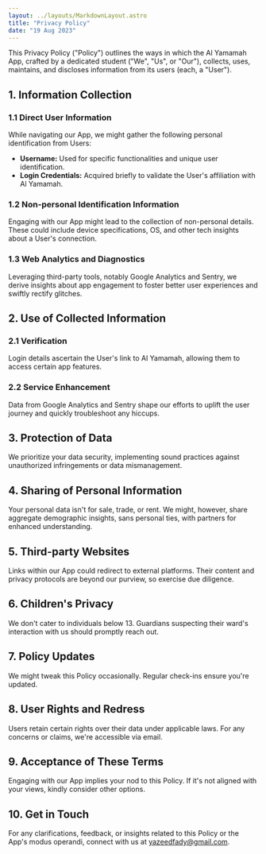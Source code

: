 ```yaml
---
layout: ../layouts/MarkdownLayout.astro
title: "Privacy Policy"
date: "19 Aug 2023"
---
```


This Privacy Policy ("Policy") outlines the ways in which the Al Yamamah App, crafted by a dedicated student ("We", "Us", or "Our"), collects, uses, maintains, and discloses information from its users (each, a "User").

## 1. Information Collection

### 1.1 Direct User Information

While navigating our App, we might gather the following personal identification from Users:

- **Username:** Used for specific functionalities and unique user identification.
- **Login Credentials:** Acquired briefly to validate the User's affiliation with Al Yamamah.

### 1.2 Non-personal Identification Information

Engaging with our App might lead to the collection of non-personal details. These could include device specifications, OS, and other tech insights about a User's connection.

### 1.3 Web Analytics and Diagnostics

Leveraging third-party tools, notably Google Analytics and Sentry, we derive insights about app engagement to foster better user experiences and swiftly rectify glitches.

## 2. Use of Collected Information

### 2.1 Verification

Login details ascertain the User's link to Al Yamamah, allowing them to access certain app features.

### 2.2 Service Enhancement

Data from Google Analytics and Sentry shape our efforts to uplift the user journey and quickly troubleshoot any hiccups.

## 3. Protection of Data

We prioritize your data security, implementing sound practices against unauthorized infringements or data mismanagement.

## 4. Sharing of Personal Information

Your personal data isn't for sale, trade, or rent. We might, however, share aggregate demographic insights, sans personal ties, with partners for enhanced understanding.

## 5. Third-party Websites

Links within our App could redirect to external platforms. Their content and privacy protocols are beyond our purview, so exercise due diligence.

## 6. Children's Privacy

We don't cater to individuals below 13. Guardians suspecting their ward's interaction with us should promptly reach out.

## 7. Policy Updates

We might tweak this Policy occasionally. Regular check-ins ensure you're updated.

## 8. User Rights and Redress

Users retain certain rights over their data under applicable laws. For any concerns or claims, we're accessible via email.

## 9. Acceptance of These Terms

Engaging with our App implies your nod to this Policy. If it's not aligned with your views, kindly consider other options.

## 10. Get in Touch

For any clarifications, feedback, or insights related to this Policy or the App's modus operandi, connect with us at yazeedfady@gmail.com.
